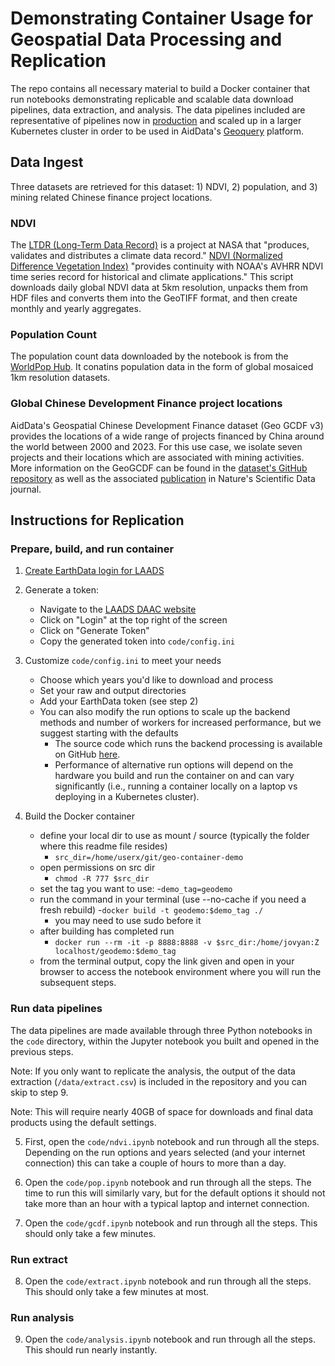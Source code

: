 # Demonstrating Container Usage for Geospatial Data Processing and Replication

The repo contains all necessary material to build a Docker container that run notebooks demonstrating replicable and scalable data download pipelines, data extraction, and analysis. The data pipelines included are representative of pipelines now in [production](https://github.com/aiddata/geo-datasets) and scaled up in a larger Kubernetes cluster in order to be used in AidData's [Geoquery](https://geoquery.org) platform.



## Data Ingest

Three datasets are retrieved for this dataset: 1) NDVI, 2) population, and 3) mining related Chinese finance project locations.

### NDVI

The [LTDR (Long-Term Data Record)](https://ladsweb.modaps.eosdis.nasa.gov/missions-and-measurements/applications/ltdr/) is a project at NASA that "produces, validates and distributes a climate data record." [NDVI (Normalized Difference Vegetation Index)](https://modis-land.gsfc.nasa.gov/vi.html) "provides continuity with NOAA's AVHRR NDVI time series record for historical and climate applications."
This script downloads daily global NDVI data at 5km resolution, unpacks them from HDF files and converts them into the GeoTIFF format, and then create monthly and yearly aggregates.

### Population Count
The population count data downloaded by the notebook is from the [WorldPop Hub](https://hub.worldpop.org/geodata/listing?id=64). It conatins population data in the form of global mosaiced 1km resolution datasets.


### Global Chinese Development Finance project locations

AidData's Geospatial Chinese Development Finance dataset (Geo GCDF v3) provides the locations of a wide range of projects financed by China around the world between 2000 and 2023. For this use case, we isolate seven projects and their locations which are associated with mining activities. More information on the GeoGCDF can be found in the [dataset's GitHub repository](https://github.com/aiddata/gcdf-geospatial-data) as well as the associated [publication](https://www.nature.com/articles/s41597-024-03341-w) in Nature's Scientific Data journal.



## Instructions for Replication


### Prepare, build, and run container

1. [Create EarthData login for LAADS](https://urs.earthdata.nasa.gov/users/new)

2. Generate a token:
    - Navigate to the [LAADS DAAC website](https://ladsweb.modaps.eosdis.nasa.gov/)
    - Click on "Login" at the top right of the screen
    - Click on "Generate Token"
    - Copy the generated token into `code/config.ini`

3. Customize `code/config.ini` to meet your needs
    - Choose which years you'd like to download and process
    - Set your raw and output directories
    - Add your EarthData token (see step 2)
    - You can also modify the run options to scale up the backend methods and number of workers for increased performance, but we suggest starting with the defaults
        - The source code which runs the backend processing is available on GitHub [here](https://github.com/aiddata/geo-datasets/blob/575944f3d1b5feedef397e41e3a05352bfb3a033/global_scripts/data_manager/src/data_manager/dataset.py).
        - Performance of alternative run options will depend on the hardware you build and run the container on and can vary significantly (i.e., running a container locally on a laptop vs deploying in a Kubernetes cluster).

4. Build the Docker container
    - define your local dir to use as mount / source (typically the folder where this readme file resides)
        - `src_dir=/home/userx/git/geo-container-demo`
    - open permissions on src dir
        - `chmod -R 777 $src_dir`
    - set the tag you want to use:
        -`demo_tag=geodemo`
    - run the command in your terminal (use --no-cache if you need a fresh rebuild)
        -`docker build -t geodemo:$demo_tag ./`
        - you may need to use sudo before it
    - after building has completed run
        - `docker run --rm -it -p 8888:8888 -v $src_dir:/home/jovyan:Z localhost/geodemo:$demo_tag`
    - from the terminal output, copy the link given and open in your browser to access the notebook environment where you will run the subsequent steps.


### Run data pipelines

The data pipelines are made available through three Python notebooks in the `code` directory, within the Jupyter notebook you built and opened in the previous steps.

Note: If you only want to replicate the analysis, the output of the data extraction (`/data/extract.csv`) is included in the repository and you can skip to step 9.

Note: This will require nearly 40GB of space for downloads and final data products using the default settings.


5. First, open the `code/ndvi.ipynb` notebook and run through all the steps. Depending on the run options and years selected (and your internet connection) this can take a couple of hours to more than a day.

6. Open the `code/pop.ipynb` notebook and run through all the steps. The time to run this will similarly vary, but for the default options it should not take more than an hour with a typical laptop and internet connection.

7. Open the `code/gcdf.ipynb` notebook and run through all the steps. This should only take a few minutes.


### Run extract

8. Open the `code/extract.ipynb` notebook and run through all the steps. This should only take a few minutes at most.

### Run analysis

9. Open the `code/analysis.ipynb` notebook and run through all the steps. This should run nearly instantly.
